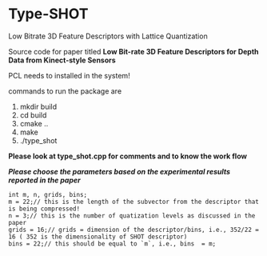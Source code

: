 # Type-SHOT
Low Bitrate 3D Feature Descriptors with Lattice Quantization

Source code for paper titled **Low Bit-rate 3D Feature Descriptors for Depth Data from Kinect-style Sensors**

PCL needs to installed in the system!

commands to run the package are
1. mkdir build
2. cd build
3. cmake ..
4. make
5. ./type_shot


**Please look at type_shot.cpp for comments and to know the work flow**



**_Please choose the parameters based on the experimental results reported in the paper_** 

    int m, n, grids, bins;
    m = 22;// this is the length of the subvector from the descriptor that is being compressed!
    n = 3;// this is the number of quatization levels as discussed in the paper
    grids = 16;// grids = dimension of the descriptor/bins, i.e., 352/22 = 16 ( 352 is the dimensionality of SHOT descriptor)
    bins = 22;// this should be equal to `m`, i.e., bins  = m;
